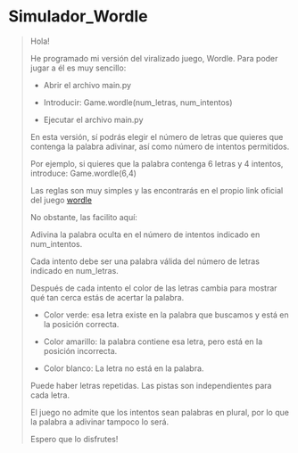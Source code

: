 # Simulador_Wordle

> Hola! 
>
> He programado mi versión del viralizado juego, Wordle. Para poder jugar a él es muy sencillo:
>
> - Abrir el archivo main.py
>
> - Introducir: Game.wordle(num_letras, num_intentos)
>
> - Ejecutar el archivo main.py
>
> En esta versión, sí podrás elegir el número de letras que quieres que contenga la palabra adivinar, así como número de intentos permitidos. 
> 
> Por ejemplo, si quieres que la palabra contenga 6 letras y 4 intentos, introduce: Game.wordle(6,4)
>
> Las reglas son muy simples y las encontrarás en el propio link oficial del juego [wordle](https://wordle.danielfrg.com)
>
> No obstante, las facilito aquí: 
>
> Adivina la palabra oculta en el número de intentos indicado en num_intentos.
>
> Cada intento debe ser una palabra válida del número de letras indicado en num_letras.
>
> Después de cada intento el color de las letras cambia para mostrar qué tan cerca estás de acertar la palabra.
> 
> - Color verde: esa letra existe en la palabra que buscamos y está en la posición correcta. 
> 
> - Color amarillo: la palabra contiene esa letra, pero está en la posición incorrecta. 
>
> - Color blanco: La letra no está en la palabra. 
>
> Puede haber letras repetidas. Las pistas son independientes para cada letra.
>
> El juego no admite que los intentos sean palabras en plural, por lo que la palabra a adivinar tampoco lo será.
>
> Espero que lo disfrutes!
